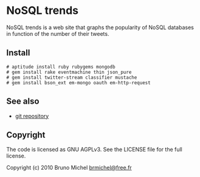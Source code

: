NoSQL trends
============

NoSQL trends is a web site that graphs the popularity of NoSQL databases in
function of the number of their tweets.


Install
-------

    # aptitude install ruby rubygems mongodb
    # gem install rake eventmachine thin json_pure
    # gem install twitter-stream classifier mustache
    # gem install bson_ext em-mongo oauth em-http-request


See also
--------

* [git repository](http://github.com/nono/NoSQL-trends)


Copyright
---------

The code is licensed as GNU AGPLv3. See the LICENSE file for the full license.

Copyright (c) 2010 Bruno Michel <brmichel@free.fr>
